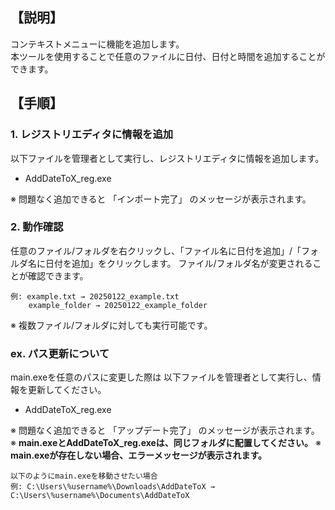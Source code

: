 ## 【説明】
コンテキストメニューに機能を追加します。  
本ツールを使用することで任意のファイルに日付、日付と時間を追加することができます。

## 【手順】
### 1. レジストリエディタに情報を追加
以下ファイルを管理者として実行し、レジストリエディタに情報を追加します。

- AddDateToX_reg.exe

※ 問題なく追加できると 「インポート完了」 のメッセージが表示されます。

### 2. 動作確認
任意のファイル/フォルダを右クリックし、「ファイル名に日付を追加」/「フォルダ名に日付を追加」をクリックします。
ファイル/フォルダ名が変更されることが確認できます。
```
例: example.txt → 20250122_example.txt
    example_folder → 20250122_example_folder
```

※ 複数ファイル/フォルダに対しても実行可能です。


### ex. パス更新について
main.exeを任意のパスに変更した際は 
以下ファイルを管理者として実行し、情報を更新してください。

- AddDateToX_reg.exe

※ 問題なく追加できると 「アップデート完了」 のメッセージが表示されます。  
※ **main.exeとAddDateToX_reg.exeは、同じフォルダに配置してください。**
※ **main.exeが存在しない場合、エラーメッセージが表示されます。**
```
以下のようにmain.exeを移動させたい場合
例: C:\Users\%username%\Downloads\AddDateToX → C:\Users\%username%\Documents\AddDateToX
```
